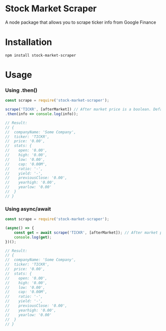 # Stock Market Scraper
A node package that allows you to scrape ticker info from Google Finance

# Installation

```shell
npm install stock-market-scraper
```

# Usage
### Using .then()
```js
const scrape = require('stock-market-scraper');

scrape('TICKR', [afterMarket]) // After market price is a boolean. Default: true
.then(info => console.log(info));

// Result:
// {
//  companyName: 'Some Company',
//  ticker: 'TICKR',
//  price: '0.00',
//  stats: {
//    open: '0.00',
//    high: '0.00',
//    low: '0.00',
//    cap: '0.00M',
//    ratio: '-',
//    yield: '-',
//    previousClose: '0.00',
//    yearhigh: '0.00',
//    yearlow: '0.00'
//  }
// }

```
### Using async/await

```js
const scrape = require('stock-market-scraper');

(async() => {
    const get = await scrape('TICKR', [afterMarket]); // After market price is a boolean. Default: true
    console.log(get);
})();

// Result:
// {
//  companyName: 'Some Company',
//  ticker: 'TICKR',
//  price: '0.00',
//  stats: {
//    open: '0.00',
//    high: '0.00',
//    low: '0.00',
//    cap: '0.00M',
//    ratio: '-',
//    yield: '-',
//    previousClose: '0.00',
//    yearhigh: '0.00',
//    yearlow: '0.00'
//  }
// }
